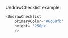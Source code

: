 UndrawChecklist example:
```js 
<UndrawChecklist
    primaryColor='#6c68fb'
    height= '250px'
    />
```